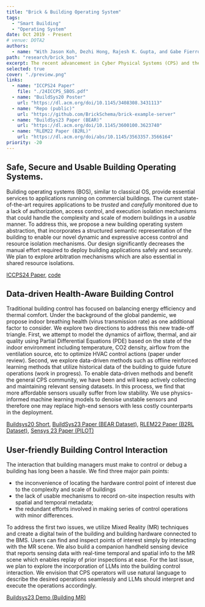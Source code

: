 ```yaml
---
title: "Brick & Building Operating System"
tags:
  - "Smart Building"
  - "Operating System"
date: Oct 2019 - Present
# venue: DOTA2
authors:
  - name: "With Jason Koh, Dezhi Hong, Rajesh K. Gupta, and Gabe Fierro."
path: "research/brick_bos"
excerpt: The recent advancement in Cyber Physical Systems (CPS) and the Artificial Intelligence of Things (AIOT) has brought significant productivity and utility enhancement across all walks of life. However, safety and security concerns and usability challenges have prohibited the wide adoption of AI-powered smart "things" in large-scale real-world systems. My research aims to close this gap by enabling secure and safe interaction with Cyber-Physical Systems in a user-friendly manner. Smart commercial buildings, typical examples of CPS with numerous, multi-tenant, distributed, and interconnected IoT devices, are my main testbed. 
selected: true
cover: "./preview.png"
links:
  - name: "ICCPS24 Paper"
    file: "./24ICCPS_SBOS.pdf"
  - name: "BuildSys20 Poster"
    url: "https://dl.acm.org/doi/10.1145/3408308.3431113"
  - name: "Repo (public)"
    url: "https://github.com/BrickSchema/brick-example-server"
  - name: "BuildSys23 Paper (BEAR)"
    url: "https://dl.acm.org/doi/10.1145/3600100.3623740"
  - name: "RLEM22 Paper (B2RL)"
    url: "https://dl.acm.org/doi/abs/10.1145/3563357.3566164"
priority: -20
---
```


## Safe, Secure and Usable Building Operating Systems. 
Building operating systems (BOS), similar to classical OS, provide essential services to applications running on commercial buildings. The current state-of-the-art requires applications to be *trusted* and *carefully* monitored due to a lack of authorization, access control, and execution isolation mechanisms that could handle the complexity and scale of modern buildings in a *usable* manner.  To address this, we propose a new building operating system abstraction, that incorporates a structured semantic representation of the building to enable our novel dynamic and expressive access control and resource isolation mechanisms. Our design significantly decreases the manual effort required to deploy building applications safely and securely. We plan to explore arbitration mechanisms which are also essential in shared resource isolations.

[ICCPS24 Paper](./24ICCPS_SBOS.pdf), [code](https://gitlab.com/mesl/brickserver/brick-server-playground)

## Data-driven Health-Aware Building Control 
Traditional building control has focused on balancing energy efficiency and thermal comfort. Under the background of the global pandemic, we propose indoor breathing health (virus transmission rate) as one additional factor to consider. We explore two directions to address this new trade-off triangle. First, we attempt to model the dynamics of airflow, thermal, and air quality using Partial Differential Equations (PDE) based on the state of the indoor environment including temperature, CO2 density, airflow from the ventilation source, etc to optimize HVAC control actions (paper under review). Second, we explore data-driven methods such as offline reinforced learning methods that utilize historical data of the building to guide future operations (work in progress). To enable data-driven methods and benefit the general CPS community, we have been and will keep actively collecting and maintaining relevant sensing datasets. In this process, we find that more affordable sensors usually suffer from low stability. We use physics-informed machine learning models to denoise unstable sensors and therefore one may replace high-end sensors with less costly counterparts in the deployment. 

[Buildsys20 Short](https://doi.org/10.1145/3408308.3431113),
[BuildSys23 Paper (BEAR Dataset)](https://dl.acm.org/doi/10.1145/3600100.3623740),
[RLEM22 Paper (B2RL Dataset)](https://dl.acm.org/doi/abs/10.1145/3563357.3566164),
[Sensys 23 Paper (PILOT)](https://xiyuanzh.github.io/assets/publications/PILOT.pdf)

## User-friendly Building Control Interaction 
The interaction that building managers must make to control or debug a building has long been a hassle. We find three major pain points:

- the inconvenience of locating the hardware control point of interest due to the complexity and scale of buildings
- the lack of usable mechanisms to record on-site inspection results with spatial and temporal metadata;
- the redundant efforts involved in making series of control operations with minor differences.

To address the first two issues, we utilize Mixed Reality (MR) techniques and create a digital twin of the building and building hardware connected to the BMS. Users can find and inspect points of interest simply by interacting with the MR scene. We also build a companion handheld sensing device that reports sensing data with real-time temporal and spatial info to the MR scene which enables replay of prior inspections at ease. For the last issue, we plan to explore the incorporation of LLMs into the building control interaction. We envision that CPS operators will use natural language to describe the desired operations seamlessly and LLMs should interpret and execute the operations accordingly.

[Buildsys23 Demo (Building MR)](https://doi.org/10.1145/3600100.3626258)
